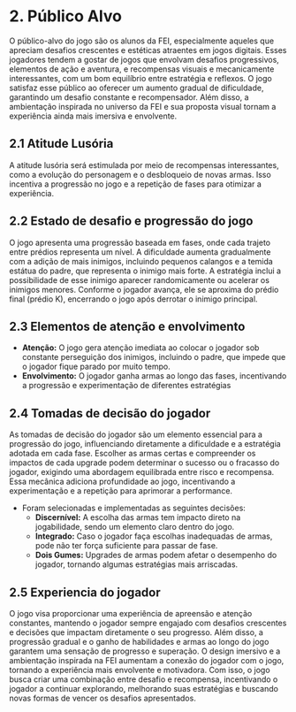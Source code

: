# 2. Público Alvo

O público-alvo do jogo são os alunos da FEI, especialmente aqueles que apreciam desafios
crescentes e estéticas atraentes em jogos digitais. Esses jogadores tendem a gostar de jogos
que envolvam desafios progressivos, elementos de ação e aventura, e recompensas visuais e
mecanicamente interessantes, com um bom equilíbrio entre estratégia e reflexos. O jogo satisfaz
esse público ao oferecer um aumento gradual de dificuldade, garantindo um desafio constante e
recompensador. Além disso, a ambientação inspirada no universo da FEI e sua proposta visual
tornam a experiência ainda mais imersiva e envolvente.

## 2.1 Atitude Lusória

A atitude lusória será estimulada por meio de recompensas interessantes, como a evolução
do personagem e o desbloqueio de novas armas. Isso incentiva a progressão no jogo e a repetição
de fases para otimizar a experiência.

## 2.2 Estado de desafio e progressão do jogo

O jogo apresenta uma progressão baseada em fases, onde cada trajeto entre prédios
representa um nível. A dificuldade aumenta gradualmente com a adição de mais inimigos,
incluindo pequenos calangos e a temida estátua do padre, que representa o inimigo mais forte. A
estratégia inclui a possibilidade de esse inimigo aparecer randomicamente ou acelerar os inimigos
menores. Conforme o jogador avança, ele se aproxima do prédio final (prédio K), encerrando o
jogo após derrotar o inimigo principal.

## 2.3 Elementos de atenção e envolvimento

- **Atenção:** O jogo gera atenção imediata ao colocar o jogador sob constante
perseguição dos inimigos, incluindo o padre, que impede que o jogador fique parado
por muito tempo.
- **Envolvimento:** O jogador ganha armas ao longo das fases, incentivando a progressão
e experimentação de diferentes estratégias

## 2.4 Tomadas de decisão do jogador 

As tomadas de decisão do jogador são um elemento essencial para a progressão do jogo,
influenciando diretamente a dificuldade e a estratégia adotada em cada fase. Escolher as armas
certas e compreender os impactos de cada upgrade podem determinar o sucesso ou o fracasso
do jogador, exigindo uma abordagem equilibrada entre risco e recompensa. Essa mecânica
adiciona profundidade ao jogo, incentivando a experimentação e a repetição para aprimorar a
performance.

- Foram selecionadas e implementadas as seguintes decisões:
   - **Discernível:** A escolha das armas tem impacto direto na jogabilidade, sendo um
elemento claro dentro do jogo.
   - **Integrado:** Caso o jogador faça escolhas inadequadas de armas, pode não ter força
suficiente para passar de fase.
   - **Dois Gumes:** Upgrades de armas podem afetar o desempenho do jogador, tornando
algumas estratégias mais arriscadas.

## 2.5 Experiencia do jogador

O jogo visa proporcionar uma experiência de apreensão e atenção constantes, mantendo
o jogador sempre engajado com desafios crescentes e decisões que impactam diretamente o seu
progresso. Além disso, a progressão gradual e o ganho de habilidades e armas ao longo do jogo
garantem uma sensação de progresso e superação. O design imersivo e a ambientação inspirada
na FEI aumentam a conexão do jogador com o jogo, tornando a experiência mais envolvente
e motivadora. Com isso, o jogo busca criar uma combinação entre desafio e recompensa,
incentivando o jogador a continuar explorando, melhorando suas estratégias e buscando novas
formas de vencer os desafios apresentados.

